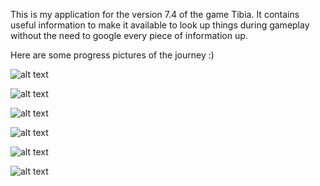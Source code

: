 This is my application for the version 7.4 of the game Tibia. 
It contains useful information to make it available to look up things during gameplay without the need to google every piece of information up.

Here are some progress pictures of the journey :)


![alt text](https://i.imgur.com/10loMqu.jpeg)

![alt text](https://i.imgur.com/FgwXzqm.png)

![alt text](https://i.imgur.com/g9u4Vvy.jpg)

![alt text](https://i.imgur.com/9e5qxEd.jpg)

![alt text](https://i.imgur.com/0Qp3FTz.jpg)

![alt text](https://i.imgur.com/l2Z9qR4.png)



